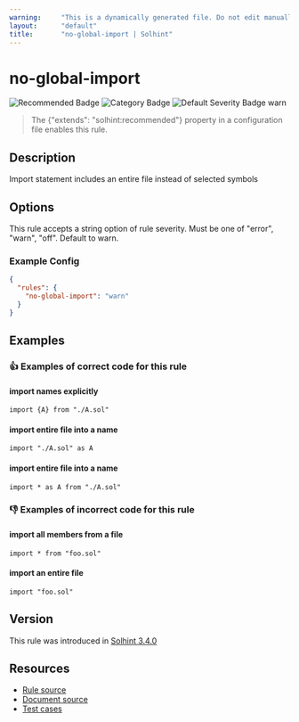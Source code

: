 ```yaml
---
warning:     "This is a dynamically generated file. Do not edit manually."
layout:      "default"
title:       "no-global-import | Solhint"
---
```


# no-global-import
![Recommended Badge](https://img.shields.io/badge/-Recommended-brightgreen)
![Category Badge](https://img.shields.io/badge/-Best%20Practise%20Rules-informational)
![Default Severity Badge warn](https://img.shields.io/badge/Default%20Severity-warn-yellow)
> The {"extends": "solhint:recommended"} property in a configuration file enables this rule.


## Description
Import statement includes an entire file instead of selected symbols

## Options
This rule accepts a string option of rule severity. Must be one of "error", "warn", "off". Default to warn.

### Example Config
```json
{
  "rules": {
    "no-global-import": "warn"
  }
}
```


## Examples
### 👍 Examples of **correct** code for this rule

#### import names explicitly

```solidity
import {A} from "./A.sol"
```

#### import entire file into a name

```solidity
import "./A.sol" as A
```

#### import entire file into a name

```solidity
import * as A from "./A.sol"
```

### 👎 Examples of **incorrect** code for this rule

#### import all members from a file

```solidity
import * from "foo.sol"
```

#### import an entire file

```solidity
import "foo.sol"
```

## Version
This rule was introduced in [Solhint 3.4.0](https://github.com/solhint-community/solhint-community/tree/v3.4.0)

## Resources
- [Rule source](https://github.com/solhint-community/solhint-community/tree/master/lib/rules/best-practises/no-global-import.js)
- [Document source](https://github.com/solhint-community/solhint-community/tree/master/docs/rules/best-practises/no-global-import.md)
- [Test cases](https://github.com/solhint-community/solhint-community/tree/master/test/rules/best-practises/no-global-import.js)
